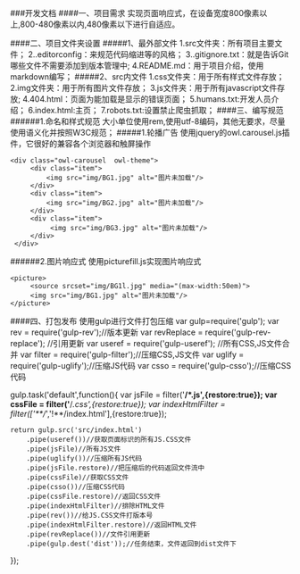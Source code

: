 ###开发文档
####一、项目需求
	实现页面响应式，在设备宽度800像素以上,800-480像素以内,480像素以下进行自适应。

####二、项目文件夹设置
#####1、最外部文件
	1.src文件夹：所有项目主要文件；
	2..editorconfig：来规范代码缩进等的风格；
	3..gitignore.txt：就是告诉Git哪些文件不需要添加到版本管理中;
	4.README.md：用于项目介绍，使用markdown编写；
#####2、src内文件
	1.css文件夹：用于所有样式文件存放；
	2.img文件夹：用于所有图片文件存放；
	3.js文件夹：用于所有javascript文件存放;
	4.404.html：页面为能加载是显示的错误页面；
	5.humans.txt:开发人员介绍；
	6.index.html:主页；
	7.robots.txt:设置禁止爬虫抓取；
####三、编写规范
######1.命名和样式规范
	大小单位使用rem,使用utf-8编码，其他无要求，尽量使用语义化并按照W3C规范；
#####1.轮播广告
	使用jquery的owl.carousel.js插件，它很好的兼容各个浏览器和触屏操作

	<div class="owl-carousel  owl-theme">
         <div class="item">
			 <img src="img/BG1.jpg" alt="图片未加载"/>
	     </div>
	     <div class="item">
             <img src="img/BG2.jpg" alt="图片未加载"/>
	     </div>
         <div class="item">
              <img src="img/BG3.jpg" alt="图片未加载"/>
         </div>
     </div>
######2.图片响应式
	使用picturefill.js实现图片响应式

	<picture>
         <source srcset="img/BG1l.jpg" media="(max-width:50em)">
         <img src="img/BG1.jpg" alt="图片未加载"/>
    </picture>

####四、打包发布
	使用gulp进行文件打包压缩
	var gulp=require('gulp');
var rev = require('gulp-rev');//版本更新
var revReplace = require('gulp-rev-replace'); //引用更新
var useref = require('gulp-useref'); //所有CSS,JS文件合并
var filter = require('gulp-filter');//压缩CSS,JS文件
var uglify = require('gulp-uglify');//压缩JS代码
var csso = require('gulp-csso');//压缩CSS代码


gulp.task('default',function(){
    var jsFile = filter('**/*.js',{restore:true});
    var cssFile = filter('**/*.css',{restore:true});
    var indexHtmlFilter = filter(['**/*','!**/index.html'],{restore:true});

    return gulp.src('src/index.html')
        .pipe(useref())//获取页面标识的所有JS.CSS文件
        .pipe(jsFile)//所有JS文件
        .pipe(uglify())//压缩所有JS代码
        .pipe(jsFile.restore)//把压缩后的代码返回文件流中
        .pipe(cssFile)//获取CSS文件
        .pipe(csso())//压缩CSS代码
        .pipe(cssFile.restore)//返回CSS文件
        .pipe(indexHtmlFilter)//排除HTML文件
        .pipe(rev())//给JS.CSS文件打版本号
        .pipe(indexHtmlFilter.restore)//返回HTML文件
        .pipe(revReplace())//文件引用更新
        .pipe(gulp.dest('dist'));//任务结束，文件返回到dist文件下
});

